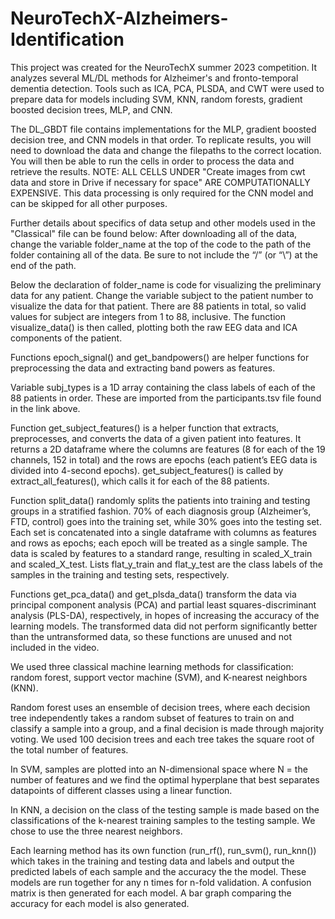 # NeuroTechX-Alzheimers-Identification
This project was created for the NeuroTechX summer 2023 competition. It analyzes several ML/DL methods for Alzheimer's and fronto-temporal dementia detection. Tools such as ICA, PCA, PLSDA, and CWT were used to prepare data for models including SVM, KNN, random forests, gradient boosted decision trees, MLP, and CNN. 

The DL_GBDT file contains implementations for the MLP, gradient boosted decision tree, and CNN models in that order. To replicate results, you will need to download the data and change the filepaths to the correct location. You will then be able to run the cells in order to process the data and retrieve the results. 
NOTE: ALL CELLS UNDER "Create images from cwt data and store in Drive if necessary for space" ARE COMPUTATIONALLY EXPENSIVE. This data processing is only required for the CNN model and can be skipped for all other purposes. 

Further details about specifics of data setup and other models used in the "Classical" file can be found below: 
After downloading all of the data, change the variable folder_name at the top of the code to the path of the folder containing all of the data. Be sure to not include the “/” (or “\”) at the end of the path.

Below the declaration of folder_name is code for visualizing the preliminary data for any patient. Change the variable subject to the patient number to visualize the data for that patient. There are 88 patients in total, so valid values for subject are integers from 1 to 88, inclusive. The function visualize_data() is then called, plotting both the raw EEG data and ICA components of the patient.

Functions epoch_signal() and get_bandpowers() are helper functions for preprocessing the data and extracting band powers as features.

Variable subj_types is a 1D array containing the class labels of each of the 88 patients in order. These are imported from the participants.tsv file found in the link above.

Function get_subject_features() is a helper function that extracts, preprocesses, and converts the data of a given patient into features. It returns a 2D dataframe where the columns are features (8 for each of the 19 channels, 152 in total) and the rows are epochs (each patient’s EEG data is divided into 4-second epochs). get_subject_features() is called by extract_all_features(), which calls it for each of the 88 patients.

Function split_data() randomly splits the patients into training and testing groups in a stratified fashion. 70% of each diagnosis group (Alzheimer’s, FTD, control) goes into the training set, while 30% goes into the testing set. Each set is concatenated into a single dataframe with columns as features and rows as epochs; each epoch will be treated as a single sample. The data is scaled by features to a standard range, resulting in scaled_X_train and scaled_X_test. Lists flat_y_train and flat_y_test are the class labels of the samples in the training and testing sets, respectively.

Functions get_pca_data() and get_plsda_data() transform the data via principal component analysis (PCA) and partial least squares-discriminant analysis (PLS-DA), respectively, in hopes of increasing the accuracy of the learning models. The transformed data did not perform significantly better than the untransformed data, so these functions are unused and not included in the video.

We used three classical machine learning methods for classification: random forest, support vector machine (SVM), and K-nearest neighbors (KNN). 

Random forest uses an ensemble of decision trees, where each decision tree independently takes a random subset of features to train on and classify a sample into a group, and a final decision is made through majority voting. We used 100 decision trees and each tree takes the square root of the total number of features.

In SVM, samples are plotted into an N-dimensional space where N = the number of features and we find the optimal hyperplane that best separates datapoints of different classes using a linear function.

In KNN, a decision on the class of the testing sample is made based on the classifications of the k-nearest training samples to the testing sample. We chose to use the three nearest neighbors.

Each learning method has its own function (run_rf(), run_svm(), run_knn()) which takes in the training and testing data and labels and output the predicted labels of each sample and the accuracy the the model. These models are run together for any n times for n-fold validation. A confusion matrix is then generated for each model. A bar graph comparing the accuracy for each model is also generated.
